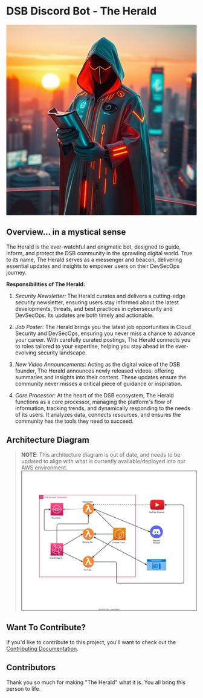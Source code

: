 # DSB Discord Bot - The Herald

<p align="center">
  <img src="./docs/imgs/the_herald.jpg" alt="The Herald Image" />
</p>

## Overview... in a mystical sense

The Herald is the ever-watchful and enigmatic bot, designed to guide, inform, and protect the DSB community in the sprawling digital world. True to its name, The Herald serves as a messenger and beacon, delivering essential updates and insights to empower users on their DevSecOps journey.


**Responsibilities of The Herald:**

1. _Security Newsletter:_
   The Herald curates and delivers a cutting-edge security newsletter, ensuring users stay informed about the latest developments, threats, and best practices in cybersecurity and DevSecOps. Its updates are both timely and actionable.

1. _Job Poster:_
   The Herald brings you the latest job opportunities in Cloud Security and DevSecOps, ensuring you never miss a chance to advance your career. With carefully curated postings, The Herald connects you to roles tailored to your expertise, helping you stay ahead in the ever-evolving security landscape.

1. _New Video Announcements:_
   Acting as the digital voice of the DSB founder, The Herald announces newly released videos, offering summaries and insights into their content. These updates ensure the community never misses a critical piece of guidance or inspiration.

1. _Core Processor:_
   At the heart of the DSB ecosystem, The Herald functions as a core processor, managing the platform's flow of information, tracking trends, and dynamically responding to the needs of its users. It analyzes data, connects resources, and ensures the community has the tools they need to succeed.

## Architecture Diagram

>**NOTE**: This architecture diagram is out of date, and needs to be updated to align with what is 
> currently available/deployed into our AWS environment.
![Architecture Diagram](./docs/imgs/architecture.drawio.svg)

## Want To Contribute?

If you'd like to contribute to this project, you'll want to check out the [Contributing Documentation](./CONTRIBUTING.md).

## Contributors

Thank you so much for making "The Herald" what it is. You all bring this person to life.
